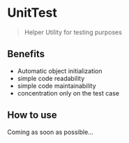 # UnitTest

> Helper Utility for testing purposes

## Benefits
- Automatic object initialization
- simple code readability
- simple code maintainability
- concentration only on the test case


## How to use

Coming as soon as possible...

